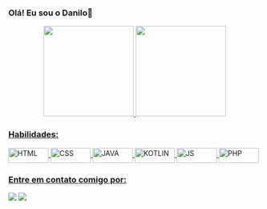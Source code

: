 ### Olá! Eu sou o Danilo👋

<div align="center">
  <a href="https://github.com/Danilomunhe">
  <img height="180em" src="https://github-readme-stats.vercel.app/api?username=Danilomunhe&show_icons=true&theme=outrun&include_all_commits=true&count_private=true"/>
  <img height="180em" src="https://github-readme-stats.vercel.app/api/top-langs/?username=Danilomunhe&layout=compact&langs_count=7&theme=outrun"/>
</div>

  ### Habilidades:
   <img align="center" alt="HTML" height="30" width="80" src="https://img.shields.io/badge/HTML-239120?style=for-the-badge&logo=html5&logoColor=white">
  <img align="center" alt="CSS" height="30" width="80" src="https://img.shields.io/badge/CSS-239120?&style=for-the-badge&logo=css3&logoColor=white">
  <img align="center" alt="JAVA" height="30" width="80" src="https://img.shields.io/badge/Java-ED8B00?style=for-the-badge&logo=java&logoColor=white">
  <img align="center" alt="KOTLIN" height="30" width="80" src="https://img.shields.io/badge/Kotlin-0095D5?&style=for-the-badge&logo=kotlin&logoColor=white">
  <img align="center" alt="JS" height="30" width="80" src= "https://img.shields.io/badge/JavaScript-323330?style=for-the-badge&logo=javascript&logoColor=F7DF1E">
   <img align="center" alt="PHP" height="30" width="80" src= "https://img.shields.io/badge/PHP-777BB4?style=for-the-badge&logo=php&logoColor=white">
  
  ### Entre em contato comigo por:
  <div> 
 
  <a href = "mailto:danilomunhe@gmail.com"><img src="https://img.shields.io/badge/-Gmail-%23333?style=for-the-badge&logo=gmail&logoColor=white" target="_blank"></a>
  <a href="https://www.linkedin.com/in/danilo-munhe-4a3084226/" target="_blank"><img src="https://img.shields.io/badge/-LinkedIn-%230077B5?style=for-the-badge&logo=linkedin&logoColor=white" target="_blank"></a> 
 
 
</div>
